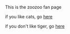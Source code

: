 This is the zoozoo fan page

if you like cats, go [here](animals/cat.md)

if you don't like tiger, go [here](../tiger-attack/tiger-attack.md)
